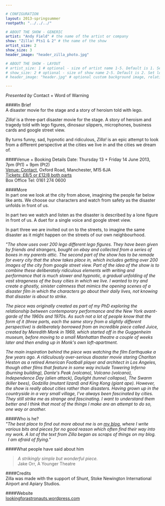 ```yaml
---

# CONFIGURATION
layout: 2013-springsummer
rootpath: "../../../"

# ABOUT THE SHOW - GENERIC
artist: "Andy Field" # the name of the artist or company
show: "Zilla! Pts1 & 2" # the name of the show
artist_size: 2
show_size: 3
header_image: "header_zilla_photo.jpg"

# ABOUT THE SHOW - LAYOUT
# artist_size: 1 # optional - size of artist name 1-5. Default is 1. Set longer names to lower values
# show_size: 2 # optional - size of show name 2-5. Default is 2. Set longer names to lower values
# header_image: "header.jpg" # optional custom background image, relative to current page

---
```

*Presented by* Contact + Word of Warning     

####In Brief    
A disaster movie for the stage and a story of heroism told with lego.    

*Zilla!* is a three-part disaster movie for the stage. A story of heroism and tragedy told with lego figures, dinosaur slippers, microphones, business cards and google street view.    

By turns funny, sad, hypnotic and ridiculous, *Zilla!* is an epic attempt to look from a different perspective at the cities we live in and the cities we dream of.    

####Venue + Booking Details
Date: Thursday 13 + Friday 14 June 2013, 7pm (Pt1) + 9pm (Pt2)  
[Venue: Contact](http://contactmcr.com/visit/getting-here/), Oxford Road, Manchester, M15 6JA    
[Tickets: £8/5 or £12/8 both parts](http://contactmcr.com/whats-on/1222-andy-field-zilla/)   
Box Office Tel: 0161 274 0600  

####More    
In part one we look at the city from above, imagining the people far below like ants. We choose our characters and watch from safety as the disaster unfolds in front of us.    

In part two we watch and listen as the disaster is described by a lone figure in front of us. A duet for a single voice and google street view.    

In part three we are invited out on to the streets, to imagine the same disaster as it might happen on the streets of our own neighbourhood.    

*"The show uses over 200 lego different lego figures. They have been given by friends and strangers, bought on ebay and collected from a series of boxes in my parents attic. The second part of the show has to be remade for every city that the show takes place in, which includes getting over 200 images of the city from google street view. Part of the idea of the show is to combine these deliberately ridiculous elements with writing and performance that is much slower and hypnotic, a gradual unfolding of the vast strageness of the busy cities in which we live. I wanted to try and create a ghostly, sinister calmness that mimics the opening scenes of a disaster film in which the characters go about their daily lives, not knowing that disaster is about to strike.*    

*The piece was originally created as part of my PhD exploring the relationship between contemporary performance and the New York avant-garde of the 1960s and 1970s. As such not a lot of people know that the form of it (three parts, each the same story from a slightly different perspective) is deliberately borrowed from an incredible piece called Juice, created by Meredith Monk in 1969, which started off in the Guggenheim museum, before moving to a small Manhattan theatre a couple of weeks later and then ending up in Monk's own loft-apartment.*    

*The main inspiration behind the piece was watching the film Earthquake a few years ago. A ridiculously over-serious disaster movie staring Charlton Heston as a retired American Football player and architect in Los Angeles, though other films that feature in some way include Towering Inferno (burning building), Dante's Peak (volcano), Volcano (volcano), Independence Day (alien attack), Daylight (tunnel collapse), The Swarm (killer bees), Godzilla (mutant lizard) and King Kong (giant ape). However, the show is really about cities rather than disasters. Having grown up in the countryside in a very small village, I've always been fascinated by cities. They still strike me as strange and fascinating. I want to understand them better and I think that most of the things I make are an attempt to do so, one way or another.*    

####Who is he?    
*"The best place to find out more about me is on* [*my blog*](http://lookingforastronauts.wordpress.com)*, where I write various bits and pieces for no good reason which often find their way into my work. A lot of the text from Zilla began as scraps of things on my blog.*    
 
*I am afraid of flying."*    
####What people have said about him    
>*A strikingly simple but wonderful piece.*<br>Jake Orr, A Younger Theatre    

####Credits    
Zilla was made with the support of Shunt, Stoke Newington International Airport and Apiary Studios.    
             
####Website    
[lookingforastronauts.wordpress.com](http://lookingforastronauts.wordpress.com)    
